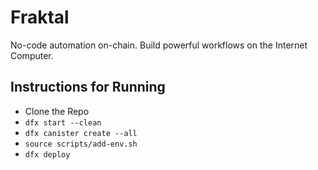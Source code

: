 # Fraktal
No-code automation on-chain. Build powerful workflows on the Internet Computer. 

## Instructions for Running

- Clone the Repo
- `dfx start --clean`
- `dfx canister create --all`
- `source scripts/add-env.sh`
- `dfx deploy`